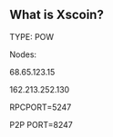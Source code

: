 


What is Xscoin?
----------------

TYPE: POW

Nodes:

68.65.123.15

162.213.252.130

RPCPORT=5247

P2P PORT=8247
